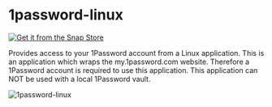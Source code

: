 # 1password-linux


[![Get it from the Snap Store](https://snapcraft.io/static/images/badges/en/snap-store-white.svg)](https://snapcraft.io/1password-linux)

Provides access to your 1Password account from a Linux application. This is an application which wraps the my.1password.com website. Therefore a 1Password account is required to use this application. This application can NOT be used with a local 1Password vault.

![1password-linux](https://user-images.githubusercontent.com/6943346/69495913-3b549800-0ec4-11ea-8b3a-5fa7cc0e967c.png)
